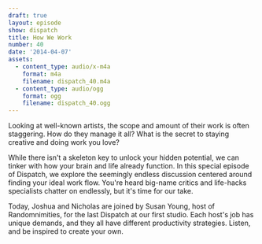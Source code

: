 ```yaml
---
draft: true
layout: episode
show: dispatch
title: How We Work
number: 40
date: '2014-04-07'
assets:
  - content_type: audio/x-m4a
    format: m4a
    filename: dispatch_40.m4a
  - content_type: audio/ogg
    format: ogg
    filename: dispatch_40.ogg
---
```

Looking at well-known artists, the scope and amount of their work is often staggering. How do they manage it all? What is the secret to staying creative and doing work you love?

While there isn't a skeleton key to unlock your hidden potential, we can tinker with how your brain and life already function. In this special episode of Dispatch, we explore the seemingly endless discussion centered around finding your ideal work flow. You're heard big-name critics and life-hacks specialists chatter on endlessly, but it's time for our take. 

Today, Joshua and Nicholas are joined by Susan Young, host of Randomnimities, for the last Dispatch at our first studio. Each host's job has unique demands, and they all have different productivity strategies. Listen, and be inspired to create your own.